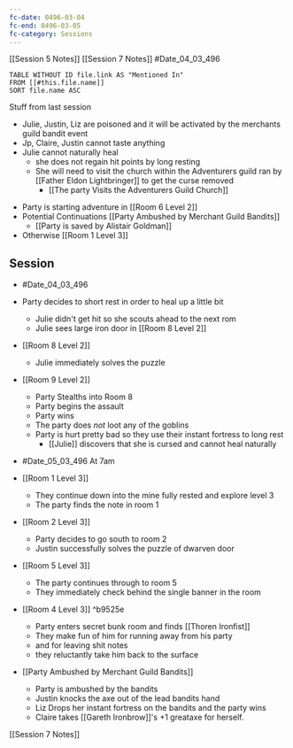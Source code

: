 ```yaml
---
fc-date: 0496-03-04
fc-end: 0496-03-05
fc-category: Sessions
---
```

[[Session 5 Notes]]
[[Session 7 Notes]] 
#Date_04_03_496

```dataview
TABLE WITHOUT ID file.link AS "Mentioned In"
FROM [[#this.file.name]]
SORT file.name ASC
```


Stuff from last session 
- Julie, Justin, Liz are poisoned and it will be activated by the merchants guild bandit event 
- Jp, Claire, Justin cannot taste anything 
- Julie cannot naturally heal 
	- she does not regain hit points by long resting
	- She will need to visit the church within the Adventurers guild ran by [[Father Eldon Lightbringer]] to get the curse removed 
		- [[The party Visits the Adventurers Guild Church]] 

* Party is starting adventure in [[Room 6 Level 2]] 
* Potential Continuations [[Party Ambushed by Merchant Guild Bandits]]
	* [[Party is saved by Alistair Goldman]] 
* Otherwise [[Room 1 Level 3]] 


## Session 

- #Date_04_03_496 
- Party decides to short rest in order to heal up a little bit 
	- Julie didn't get hit so she scouts ahead to the next rom
	- Julie sees large iron door in [[Room 8 Level 2]] 
- [[Room 8 Level 2]] 
	- Julie  immediately solves the puzzle 
- [[Room 9 Level 2]]
	- Party Stealths into Room 8
	- Party begins the assault 
	- Party wins 
	- The party does *not* loot any of the goblins 
	- Party is hurt pretty bad so they use their instant fortress to long rest 
		- [[Julie]]  discovers that she is cursed and cannot heal naturally 			

- #Date_05_03_496 At 7am 
- [[Room 1 Level 3]] 
	- They continue down into the mine fully rested and explore level 3 
	- The party finds the note in room 1 
- [[Room 2 Level 3]] 
	- Party decides to go south to room 2 
	- Justin successfully solves the puzzle of dwarven door 
- [[Room 5 Level 3]] 
	- The party continues through to room 5 
	- They immediately check behind the single banner in the room 
- [[Room 4 Level 3]]  ^b9525e
	- Party enters secret bunk room and finds [[Thoren Ironfist]]  
	- They make fun of him for running away from his party 
	- and for leaving shit notes 
	- they reluctantly take him back to the surface 
- [[Party Ambushed by Merchant Guild Bandits]] 
	- Party is ambushed by the bandits 
	- Justin knocks the axe out of the lead bandits hand 
	- Liz Drops her instant fortress on the bandits and the party wins 
	- Claire takes [[Gareth Ironbrow]]'s +1 greataxe for herself. 

[[Session 7 Notes]] 